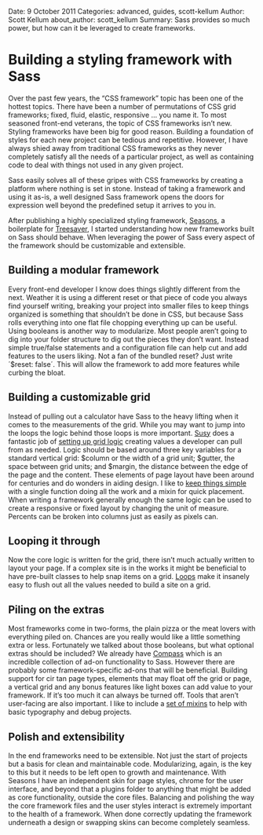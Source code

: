 Date: 9 October 2011
Categories: advanced, guides, scott-kellum
Author: Scott Kellum
about_author: scott_kellum
Summary: Sass provides so much power, but how can it be leveraged to create frameworks.

# Building a styling framework with Sass

Over the past few years, the “CSS framework” topic has been one of the hottest topics. There have been a number of permutations of CSS grid frameworks; fixed, fluid, elastic, responsive … you name it. To most seasoned front-end veterans, the topic of CSS frameworks isn’t new. Styling frameworks have been big for good reason. Building a foundation of styles for each new project can be tedious and repetitive.  However, I have always shied away from traditional CSS frameworks as they never completely satisfy all the needs of a particular project, as well as containing code to deal with things not used in any given project.

Sass easily solves all of these gripes with CSS frameworks by creating a platform where nothing is set in stone. Instead of taking a framework and using it as-is, a well designed Sass framework opens the doors for expression well beyond the predefined setup it arrives to you in.

After publishing a highly specialized styling framework, [Seasons](https://github.com/scottkellum/Seasons), a boilerplate for [Treesaver](http://treesaverjs.com), I started understanding how new frameworks built on Sass should behave. When leveraging the power of Sass every aspect of the framework should be customizable and extensible.

## Building a modular framework
Every front-end developer I know does things slightly different from the next. Weather it is using a different reset or that piece of code you always find yourself writing, breaking your project into smaller files to keep things organized is something that shouldn’t be done in CSS, but because Sass rolls everything into one flat file chopping everything up can be useful. Using booleans is another way to modularize. Most people aren’t going to dig into your folder structure to dig out the pieces they don’t want. Instead simple true/false statements and a configuration file can help cut and add features to the users liking. Not a fan of the bundled reset? Just write ´$reset: false´.  This will allow the framework to add more features while curbing the bloat.

## Building a customizable grid
Instead of pulling out a calculator have Sass to the heavy lifting when it comes to the measurements of the grid. While you may want to jump into the loops the logic behind those loops is more important. [Susy](http://susy.oddbird.net/) does a fantastic job of [setting up grid logic](https://github.com/ericam/compass-susy-plugin/blob/master/sass/susy/_grid.scss) creating values a developer can pull from as needed. Logic should be based around three key variables for a standard vertical grid: $column or the width of a grid unit; $gutter, the space between grid units; and $margin, the distance between the edge of the page and the content. These elements of page layout have been around for centuries and do wonders in aiding design. I like to [keep things simple](https://github.com/scottkellum/Seasons/blob/master/sass/lib/tools/_grid-tools.sass) with a single function doing all the work and a mixin for quick placement. When writing a framework generally enough the same logic can be used to create a responsive or fixed layout by changing the unit of measure. Percents can be broken into columns just as easily as pixels can.

## Looping it through
Now the core logic is written for the grid, there isn’t much actually written to layout your page. If a complex site is in the works it might be beneficial to have pre-built classes to help snap items on a grid. [Loops](http://sass-lang.com/docs/yardoc/file.SASS_REFERENCE.html#id11) make it insanely easy to flush out all the values needed to build a site on a grid.

## Piling on the extras
Most frameworks come in two-forms, the plain pizza or the meat lovers with everything piled on. Chances are you really would like a little something extra or less. Fortunately we talked about those booleans, but what optional extras should be included? We already have [Compass](http://compass-style.org/) which is an incredible collection of ad-on functionality to Sass. However there are probably some framework-specific ad-ons that will be beneficial. Building support for cir tan page types, elements that may float off the grid or page, a vertical grid and any bonus features like light boxes can add value to your framework. If it’s too much it can always be turned off. Tools that aren’t user-facing are also important. I like to include a [set of mixins](https://github.com/scottkellum/Seasons/blob/master/sass/lib/tools/_basic-functions.sass) to help with basic typography and debug projects.

## Polish and extensibility
In the end frameworks need to be extensible. Not just the start of projects but a basis for clean and maintainable code. Modularizing, again, is the key to this but it needs to be left open to growth and maintenance. With Seasons I have an independent skin for page styles, chrome for the user interface, and beyond that a plugins folder to anything that might be added as core functionality, outside the core files. Balancing and polishing the way the core framework files and the user styles interact is extremely important to the health of a framework. When done correctly updating the framework underneath a design or swapping skins can become completely seamless.